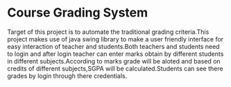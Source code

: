 # Course Grading System

Target of this project is to automate the traditional grading criteria.This project makes use of java swing library to make a user friendly interface for easy interaction of teacher and students.Both teachers and students need to login and after login teacher can enter marks obtain by different students in different subjects.According to marks grade will be aloted and based on credits of different subjects,SGPA will be calculated.Students can see there grades by login through there credentials.
